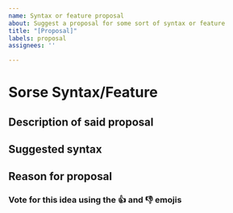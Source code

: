 ```yaml
---
name: Syntax or feature proposal
about: Suggest a proposal for some sort of syntax or feature
title: "[Proposal]"
labels: proposal
assignees: ''

---
```


# Sorse Syntax/Feature
## Description of said proposal
<!-- Insert a description here such as: Add an animation helper -->

## Suggested syntax
<!-- Insert an example of the syntax here such as: new Animation([frames], length); -->

## Reason for proposal
<!-- Provide a reason for creating this such as: Allows for animating objects quickly -->

### Vote for this idea using the :thumbsup: and :thumbsdown: emojis
